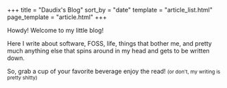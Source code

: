 +++
title = "Daudix's Blog"
sort_by = "date"
template = "article_list.html"
page_template = "article.html"
+++

Howdy! Welcome to my little blog!

Here I write about software, FOSS, life, things that bother me, and pretty much anything else that spins around in my head and gets to be written down.

So, grab a cup of your favorite beverage enjoy the read! <small>(or don't, my writing is pretty shitty)</small>
